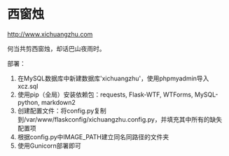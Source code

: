 西窗烛
===

http://www.xichuangzhu.com

何当共剪西窗烛，却话巴山夜雨时。

部署：

1. 在MySQL数据库中新建数据库'xichuangzhu'，使用phpmyadmin导入xcz.sql
2. 使用pip（全局）安装依赖包：requests, Flask-WTF, WTForms, MySQL-python, markdown2 
3. 创建配置文件：将config.py复制到/var/www/flaskconfig/xichuangzhu.config.py，并填充其中所有的缺失配置项
4. 根据config.py中IMAGE_PATH建立同名同路径的文件夹
5. 使用Gunicorn部署即可
